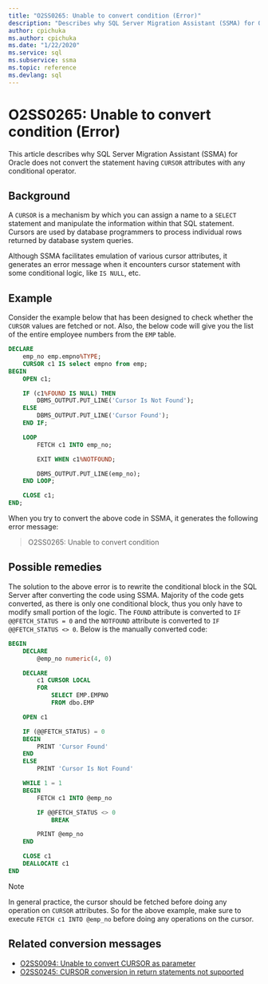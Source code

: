 ```yaml
---
title: "O2SS0265: Unable to convert condition (Error)"
description: "Describes why SQL Server Migration Assistant (SSMA) for Oracle does not convert the statement having CURSOR attributes with any conditional operator."
author: cpichuka
ms.author: cpichuka
ms.date: "1/22/2020"
ms.service: sql
ms.subservice: ssma
ms.topic: reference
ms.devlang: sql
---
```


# O2SS0265: Unable to convert condition (Error)

This article describes why SQL Server Migration Assistant (SSMA) for Oracle does not convert the statement having `CURSOR` attributes with any conditional operator.

## Background

A `CURSOR` is a mechanism by which you can assign a name to a `SELECT` statement and manipulate the information within that SQL statement. Cursors are used by database programmers to process individual rows returned by database system queries.

Although SSMA facilitates emulation of various cursor attributes, it generates an error message when it encounters cursor statement with some conditional logic, like `IS NULL`, etc.

## Example

Consider the example below that has been designed to check whether the `CURSOR` values are fetched or not. Also, the below code will give you the list of the entire employee numbers from the `EMP` table.

```sql
DECLARE
    emp_no emp.empno%TYPE;
    CURSOR c1 IS select empno from emp;
BEGIN
    OPEN c1;

    IF (c1%FOUND IS NULL) THEN
        DBMS_OUTPUT.PUT_LINE('Cursor Is Not Found');
    ELSE
        DBMS_OUTPUT.PUT_LINE('Cursor Found');
    END IF;

    LOOP
        FETCH c1 INTO emp_no;

        EXIT WHEN c1%NOTFOUND;

        DBMS_OUTPUT.PUT_LINE(emp_no);
    END LOOP;

    CLOSE c1;
END;
```

When you try to convert the above code in SSMA, it generates the following error message:

> O2SS0265: Unable to convert condition

## Possible remedies

The solution to the above error is to rewrite the conditional block in the SQL Server after converting the code using SSMA. Majority of the code gets converted, as there is only one conditional block, thus you only have to modify small portion of the logic. The `FOUND` attribute is converted to `IF @@FETCH_STATUS = 0` and the `NOTFOUND` attribute is converted to `IF @@FETCH_STATUS <> 0`. Below is the manually converted code:

```sql
BEGIN
    DECLARE
        @emp_no numeric(4, 0)

    DECLARE
        c1 CURSOR LOCAL
        FOR
            SELECT EMP.EMPNO
            FROM dbo.EMP

    OPEN c1

    IF (@@FETCH_STATUS) = 0
    BEGIN
        PRINT 'Cursor Found'
    END
    ELSE
        PRINT 'Cursor Is Not Found'

    WHILE 1 = 1
    BEGIN
        FETCH c1 INTO @emp_no

        IF @@FETCH_STATUS <> 0
            BREAK

        PRINT @emp_no
    END

    CLOSE c1
    DEALLOCATE c1
END
```

> [!NOTE]
> In general practice, the cursor should be fetched before doing any operation on `CURSOR` attributes. So for the above example, make sure to execute `FETCH c1 INTO @emp_no` before doing any operations on the cursor.

## Related conversion messages

* [O2SS0094: Unable to convert CURSOR as parameter](o2ss0094.md)
* [O2SS0245: CURSOR conversion in return statements not supported](o2ss0245.md)
